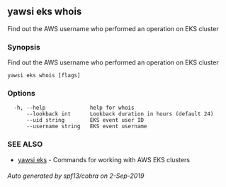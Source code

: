 ## yawsi eks whois

Find out the AWS username who performed an operation on EKS cluster

### Synopsis


Find out the AWS username who performed an operation on EKS cluster

```
yawsi eks whois [flags]
```

### Options

```
  -h, --help              help for whois
      --lookback int      Lookback duration in hours (default 24)
      --uid string        EKS event user ID
      --username string   EKS event username
```

### SEE ALSO
* [yawsi eks](yawsi_eks.md)	 - Commands for working with AWS EKS clusters

###### Auto generated by spf13/cobra on 2-Sep-2019
